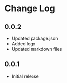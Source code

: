 # Change Log

## 0.0.2

- Updated package.json
- Added logo
- Updated markdown files

## 0.0.1

- Initial release
